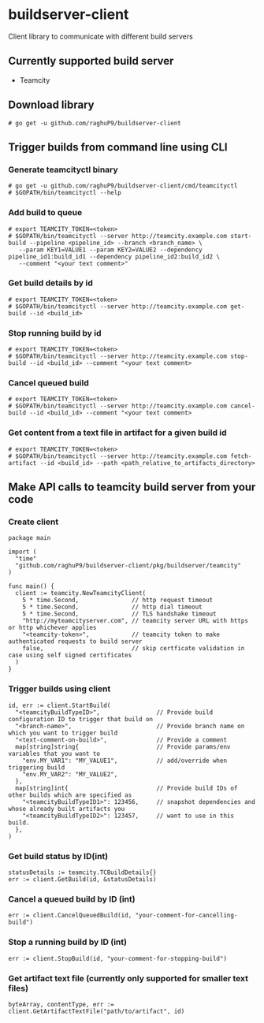 # buildserver-client

Client library to communicate with different build servers

## Currently supported build server

- Teamcity

## Download library

```
# go get -u github.com/raghuP9/buildserver-client
```

## Trigger builds from command line using CLI

### Generate teamcityctl binary

```
# go get -u github.com/raghuP9/buildserver-client/cmd/teamcityctl
# $GOPATH/bin/teamcityctl --help
```

### Add build to queue

```
# export TEAMCITY_TOKEN=<token>
# $GOPATH/bin/teamcityctl --server http://teamcity.example.com start-build --pipeline <pipeline_id> --branch <branch_name> \
   --param KEY1=VALUE1 --param KEY2=VALUE2 --dependency pipeline_id1:build_id1 --dependency pipeline_id2:build_id2 \
   --comment "<your text comment>"
```

### Get build details by id

```
# export TEAMCITY_TOKEN=<token>
# $GOPATH/bin/teamcityctl --server http://teamcity.example.com get-build --id <build_id>
```

### Stop running build by id

```
# export TEAMCITY_TOKEN=<token>
# $GOPATH/bin/teamcityctl --server http://teamcity.example.com stop-build --id <build_id> --comment "<your text comment>
```

### Cancel queued build

```
# export TEAMCITY_TOKEN=<token>
# $GOPATH/bin/teamcityctl --server http://teamcity.example.com cancel-build --id <build_id> --comment "<your text comment>
```

### Get content from a text file in artifact for a given build id

```
# export TEAMCITY_TOKEN=<token>
# $GOPATH/bin/teamcityctl --server http://teamcity.example.com fetch-artifact --id <build_id> --path <path_relative_to_artifacts_directory>
```
## Make API calls to teamcity build server from your code
### Create client
```
package main

import (
  "time"
  "github.com/raghuP9/buildserver-client/pkg/buildserver/teamcity"
)

func main() {
  client := teamcity.NewTeamcityClient(
    5 * time.Second,               // http request timeout
    5 * time.Second,               // http dial timeout
    5 * time.Second,               // TLS handshake timeout
    "http://myteamcityserver.com", // teamcity server URL with https or http whichever applies
    "<teamcity-token>",            // teamcity token to make authenticated requests to build server
    false,                         // skip certficate validation in case using self signed certificates
  )
}
```

### Trigger builds using client
```
id, err := client.StartBuild(
  "<teamcityBuildTypeID>",                // Provide build configuration ID to trigger that build on
  "<branch-name>",                        // Provide branch name on which you want to trigger build
  "<text-comment-on-build>",              // Provide a comment
  map[string]string{                      // Provide params/env variables that you want to
    "env.MY_VAR1": "MY_VALUE1",           // add/override when triggering build
    "env.MY_VAR2": "MY_VALUE2",
  },
  map[string]int{                         // Provide build IDs of other builds which are specified as 
    "<teamcityBuildTypeID1>": 123456,     // snapshot dependencies and whose already built artifacts you
    "<teamcityBuildTypeID2>": 123457,     // want to use in this build.
  },
)
```
### Get build status by ID(int)
```
statusDetails := teamcity.TCBuildDetails{}
err := client.GetBuild(id, &statusDetails)
```
### Cancel a queued build by ID (int)
```
err := client.CancelQueuedBuild(id, "your-comment-for-cancelling-build")
```
### Stop a running build by ID (int)
```
err := client.StopBuild(id, "your-comment-for-stopping-build")
```
### Get artifact text file (currently only supported for smaller text files)
```
byteArray, contentType, err := client.GetArtifactTextFile("path/to/artifact", id)
```
